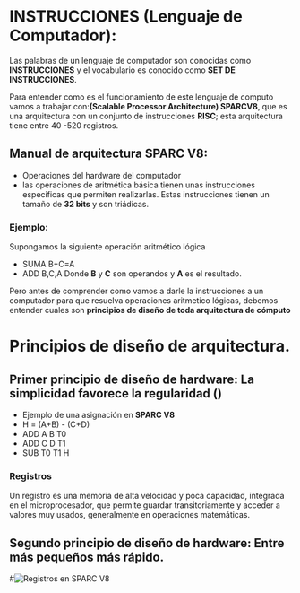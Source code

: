 # INSTRUCCIONES (Lenguaje de Computador):
Las palabras de un lenguaje de computador son conocidas como **INSTRUCCIONES** y el vocabulario es conocido como **SET DE INSTRUCCIONES**.

Para entender como es el funcionamiento de este lenguaje de computo vamos a trabajar con:**(Scalable Processor Architecture) SPARCV8**, que es una arquitectura con un conjunto de instrucciones **RISC**; esta arquitectura tiene entre 40 -520 registros.

## Manual de arquitectura SPARC V8:
* Operaciones del hardware del computador
* las operaciones de aritmética básica tienen unas instrucciones especificas que permiten realizarlas. Estas instrucciones tienen un tamaño de **32 bits** y son triádicas.
### Ejemplo:
Supongamos la siguiente operación aritmético lógica
* SUMA B+C=A
* ADD B,C,A
Donde **B** y **C** son operandos y **A** es el resultado.


Pero antes de comprender como vamos a darle la instrucciones a un computador para que resuelva operaciones aritmetico lógicas, debemos entender cuales son **principios de diseño de toda arquitectura de cómputo**

# Principios de diseño de arquitectura.
## Primer principio de diseño de hardware: La simplicidad favorece la regularidad ()
* Ejemplo de una asignación en **SPARC V8**
*  H = (A+B) - (C+D)
*  ADD A B T0  
*  ADD C D T1 
* SUB T0 T1 H 

### Registros
Un registro es una memoria de alta velocidad y poca capacidad, integrada en el microprocesador, que permite guardar transitoriamente y acceder a valores muy usados, generalmente en operaciones matemáticas.
## Segundo principio de diseño de hardware: Entre más pequeños más rápido.

 #![Registros  en SPARC V8](./images/jerarquica.png "Definición de registros de la arquitectura SPARC V8")

